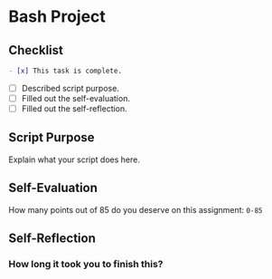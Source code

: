 # Bash Project

## Checklist

```md
- [x] This task is complete.
```

- [ ] Described script purpose.
- [ ] Filled out the self-evaluation.
- [ ] Filled out the self-reflection.

## Script Purpose

Explain what your script does here.

## Self-Evaluation

How many points out of 85 do you deserve on this assignment: `0-85`

## Self-Reflection
<!-- What did you learn that you found interesting -->

### How long it took you to finish this?
